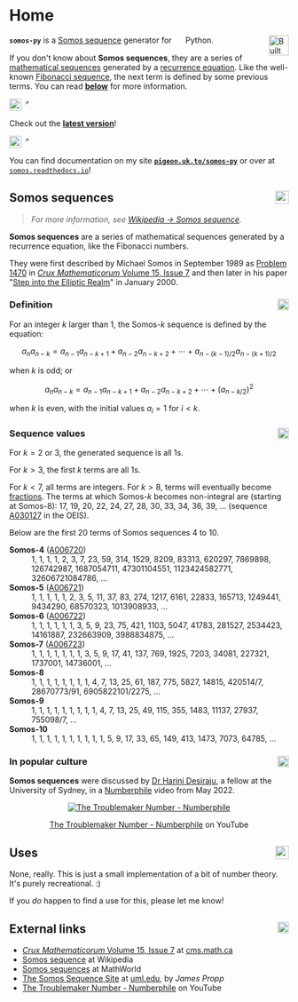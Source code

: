 # Home

<a name=""><img height="36px" src="https://forthebadge.com/images/featured/featured-built-with-love.svg" align="right" alt="Built With 🧡" /></a>

**`somos-py`** is a [Somos sequence](https://en.wikipedia.org/wiki/Somos_sequence) generator for <sub><img height="17px" src="https://api.iconify.design/skill-icons:python-dark.svg" alt="" hspace="2px" /></sub>Python.

If you don't know about **Somos sequences**, they are a series of [mathematical sequences](https://en.wikipedia.org/wiki/Sequence) generated by a [recurrence equation](https://en.wikipedia.org/wiki/Recurrence_relation). Like the well-known [Fibonacci sequence](https://en.wikipedia.org/wiki/Fibonacci_sequence), the next term is defined by some previous terms. You can read [**below**](#somos-sequences) for more information.

<a name=""><img height="22px" src="https://img.shields.io/github/v/release/thatgaypigeon/somos-py?style=for-the-badge&label=Version" /></a><a href="https://github.com/thatgaypigeon/somos-py/releases/" ><sup><sub><img height="17px" src="https://api.iconify.design/octicon:link-external-16.svg?color=%23ffa724" alt="↗" hspace="6px" /><sup></sub></a>

Check out the [**latest version**](https://github.com/thatgaypigeon/somos-py/release)!

<!-- ---
<p> -->

<a name=""><img height="22px" src="https://img.shields.io/readthedocs/somos?style=for-the-badge&label=Docs" /></a><a href="https://github.com/thatgaypigeon/somos-py/releases/" ><sup><sub><img height="17px" src="https://api.iconify.design/octicon:link-external-16.svg?color=%23ffa724" alt="↗" hspace="6px" /><sup></sub></a>

You can find documentation on my site [**`pigeon.uk.to/somos-py`**](https://pigeon.uk.to/somos-py) or over at [`somos.readthedocs.io`](https://somos.readthedocs.io)!

## Somos sequences <a href="#top"><img align="right" height="24px" src="https://api.iconify.design/octicon:move-to-top-16.svg?color=%23ffa724" /></a>
> *For more information, see [Wikipedia → Somos sequence](https://en.wikipedia.org/wiki/Somos_sequence).*

**Somos sequences** are a series of mathematical sequences generated by a recurrence equation, like the Fibonacci numbers.

They were first described by Michael Somos in September 1989 as [Problem 1470](https://cms.math.ca/wp-content/uploads/crux-pdfs/Crux_v15n07_Sep.pdf#page=19) in [*Crux Mathematicorum* Volume 15, Issue 7](https://cms.math.ca/wp-content/uploads/crux-pdfs/Crux_v15n07_Sep.pdf) and then later in his paper "[Step into the Elliptic Realm](https://www.cut-the-knot.org/arithmetic/algebra/EllipticSeq.shtml)" in January 2000.

### Definition <a href="#top"><img align="right" height="20px" src="https://api.iconify.design/octicon:move-to-top-16.svg?color=%23ffa724" /></a>
For an integer $k$ larger than 1, the Somos-$k$ sequence is defined by the equation:

$$a_{n}a_{{n-k}}=a_{{n-1}}a_{{n-k+1}}+a_{{n-2}}a_{{n-k+2}}+\cdots +a_{{n-(k-1)/2}}a_{{n-(k+1)/2}}$$

when $k$ is odd; or

$$a_{n}a_{{n-k}}=a_{{n-1}}a_{{n-k+1}}+a_{{n-2}}a_{{n-k+2}}+\cdots +(a_{{n-k/2}})^{2}$$

when $k$ is even, with the initial values $a_{i}=1$ for $i < k$.

### Sequence values <a href="#top"><img align="right" height="20px" src="https://api.iconify.design/octicon:move-to-top-16.svg?color=%23ffa724" /></a>
For $k = 2$ or $3$, the generated sequence is all $1$s.

For $k > 3$, the first $k$ terms are all $1$s.

For $k < 7$, all terms are integers. For $k > 8$, terms will eventually become [fractions](https://en.wikipedia.org/wiki/Fraction). The terms at which Somos-$k$ becomes non-integral are (starting at Somos-$8$): 17, 19, 20, 22, 24, 27, 28, 30, 33, 34, 36, 39, ... (sequence [A030127](https://oeis.org/A030127) in the OEIS).

Below are the first 20 terms of Somos sequences 4 to 10.

<dl>
<dt><b>Somos-4</b> (<a href="https://oeis.org/A006720">A006720</a>)</dt>
<dd>1, 1, 1, 1, 2, 3, 7, 23, 59, 314, 1529, 8209, 83313, 620297, 7869898, 126742987, 1687054711, 47301104551, 1123424582771, 32606721084786, ...</dd>

<dt><b>Somos-5</b> (<a href="https://oeis.org/A006721">A006721</a>)</dt>
<dd>1, 1, 1, 1, 1, 2, 3, 5, 11, 37, 83, 274, 1217, 6161, 22833, 165713, 1249441, 9434290, 68570323, 1013908933, ...</dd>

<dt><b>Somos-6</b> (<a href="https://oeis.org/A006722">A006722</a>)</dt>
<dd>1, 1, 1, 1, 1, 1, 3, 5, 9, 23, 75, 421, 1103, 5047, 41783, 281527, 2534423, 14161887, 232663909, 3988834875, ...</dd>

<dt><b>Somos-7</b> (<a href="https://oeis.org/A006723">A006723</a>)</dt>
<dd>1, 1, 1, 1, 1, 1, 1, 3, 5, 9, 17, 41, 137, 769, 1925, 7203, 34081, 227321, 1737001, 14736001, ...</dd>

<dt><b>Somos-8</b></dt>
<dd>1, 1, 1, 1, 1, 1, 1, 1, 4, 7, 13, 25, 61, 187, 775, 5827, 14815, 420514/7, 28670773/91, 6905822101/2275, ...</dd>

<dt><b>Somos-9</b></dt>
<dd>1, 1, 1, 1, 1, 1, 1, 1, 1, 4, 7, 13, 25, 49, 115, 355, 1483, 11137, 27937, 755098/7, ...</dd>

<dt><b>Somos-10</b></dt>
<dd>1, 1, 1, 1, 1, 1, 1, 1, 1, 1, 5, 9, 17, 33, 65, 149, 413, 1473, 7073, 64785, ...</dd>
</dl>

### In popular culture <a href="#top"><img align="right" height="20px" src="https://api.iconify.design/octicon:move-to-top-16.svg?color=%23ffa724" /></a>
**Somos sequences** were discussed by [Dr Harini Desiraju](https://www.sydney.edu.au/science/about/our-people/academic-staff/harini-desiraju.html), a fellow at the University of Sydney, in a [Numberphile](https://www.youtube.com/@numberphile) video from May 2022.

<center>
<a href="https://www.youtube.com/watch?v=p-HN_ICaCyM" title="The Troublemaker Number - Numberphile on YouTube">
<img src="https://img.youtube.com/vi/p-HN_ICaCyM/0.jpg" alt="The Troublemaker Number - Numberphile" href="https://www.youtube.com/watch?v=p-HN_ICaCyM" />
</a>

<a href="https://www.youtube.com/watch?v=p-HN_ICaCyM">The Troublemaker Number - Numberphile</a> on YouTube
</center>

## Uses <a href="#top"><img align="right" height="24px" src="https://api.iconify.design/octicon:move-to-top-16.svg?color=%23ffa724" /></a>
None, really. This is just a small implementation of a bit of number theory. It's purely recreational. :)

If you *do* happen to find a use for this, please let me know!

## External links <a href="#top"><img align="right" height="20px" src="https://api.iconify.design/octicon:move-to-top-16.svg?color=%23ffa724" /></a>
* [*Crux Mathematicorum* Volume 15, Issue 7](https://cms.math.ca/wp-content/uploads/crux-pdfs/Crux_v15n07_Sep.pdf#page=19) at [cms.math.ca](https://cms.math.ca)
* [Somos sequence](https://en.wikipedia.org/wiki/Somos_sequence) at Wikipedia
* [Somos sequences](https://mathworld.wolfram.com/SomosSequence.html) at MathWorld
* [The Somos Sequence Site](https://faculty.uml.edu//jpropp/somos.html) at [uml.edu](https://uml.edu), by *James Propp*
* [The Troublemaker Number - Numberphile](https://www.youtube.com/watch?v=p-HN_ICaCyM) on YouTube
